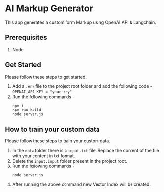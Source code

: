 # AI Markup Generator

This app generates a custom form Markup using OpenAI API & Langchain.

## Prerequisites

1. Node

## Get Started

Please follow these steps to get started.

1. Add a `.env` file to the project root folder and add the following code - `OPENAI_API_KEY = "your key"`
2. Run the following commands -
   ```
   npm i
   npm run build
   node server.js
   ```

## How to train your custom data

Please follow these steps to train your custom data.

1. In the `data` folder there is a `input.txt` file. Replace the content of the file with your content in txt format.
2. Delete the `input.input` folder present in the project root.
3. Run the following commands -
   ```
   node server.js
   ```
4. After running the above command new Vector Index will be created.
